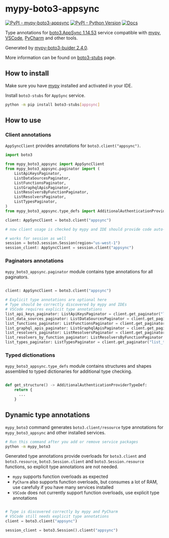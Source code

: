 # mypy-boto3-appsync

[![PyPI - mypy-boto3-appsync](https://img.shields.io/pypi/v/mypy-boto3-appsync.svg?color=blue)](https://pypi.org/project/mypy-boto3-appsync)
[![PyPI - Python Version](https://img.shields.io/pypi/pyversions/mypy-boto3-appsync.svg?color=blue)](https://pypi.org/project/mypy-boto3-appsync)
[![Docs](https://img.shields.io/readthedocs/mypy-boto3-builder.svg?color=blue)](https://mypy-boto3-builder.readthedocs.io/)

Type annotations for
[boto3.AppSync 1.14.53](https://boto3.amazonaws.com/v1/documentation/api/1.14.53/reference/services/appsync.html#AppSync) service
compatible with [mypy](https://github.com/python/mypy), [VSCode](https://code.visualstudio.com/),
[PyCharm](https://www.jetbrains.com/pycharm/) and other tools.

Generated by [mypy-boto3-buider 2.4.0](https://github.com/vemel/mypy_boto3_builder).

More information can be found on [boto3-stubs](https://pypi.org/project/boto3-stubs/) page.

## How to install

Make sure you have [mypy](https://github.com/python/mypy) installed and activated in your IDE.

Install `boto3-stubs` for `AppSync` service.

```bash
python -m pip install boto3-stubs[appsync]
```

## How to use

### Client annotations

`AppSyncClient` provides annotations for `boto3.client("appsync")`.

```python
import boto3

from mypy_boto3_appsync import AppSyncClient
from mypy_boto3_appsync.paginator import (
    ListApiKeysPaginator,
    ListDataSourcesPaginator,
    ListFunctionsPaginator,
    ListGraphqlApisPaginator,
    ListResolversByFunctionPaginator,
    ListResolversPaginator,
    ListTypesPaginator,
)
from mypy_boto3_appsync.type_defs import AdditionalAuthenticationProviderTypeDef, ...

client: AppSyncClient = boto3.client("appsync")

# now client usage is checked by mypy and IDE should provide code auto-complete

# works for session as well
session = boto3.session.Session(region="us-west-1")
session_client: AppSyncClient = session.client("appsync")
```

### Paginators annotations

`mypy_boto3_appsync.paginator` module contains type annotations for all paginators.

```python

client: AppSyncClient = boto3.client("appsync")

# Explicit type annotations are optional here
# Type should be correctly discovered by mypy and IDEs
# VSCode requires explicit type annotations
list_api_keys_paginator: ListApiKeysPaginator = client.get_paginator("list_api_keys")
list_data_sources_paginator: ListDataSourcesPaginator = client.get_paginator("list_data_sources")
list_functions_paginator: ListFunctionsPaginator = client.get_paginator("list_functions")
list_graphql_apis_paginator: ListGraphqlApisPaginator = client.get_paginator("list_graphql_apis")
list_resolvers_paginator: ListResolversPaginator = client.get_paginator("list_resolvers")
list_resolvers_by_function_paginator: ListResolversByFunctionPaginator = client.get_paginator("list_resolvers_by_function")
list_types_paginator: ListTypesPaginator = client.get_paginator("list_types")
```







### Typed dictionations

`mypy_boto3_appsync.type_defs` module contains structures and shapes assembled
to typed dictionaries for additional type checking.

```python

def get_structure() -> AdditionalAuthenticationProviderTypeDef:
    return {
      ...
    }
```


## Dynamic type annotations

`mypy_boto3` command generates `boto3.client/resource` type annotations for
`mypy_boto3_appsync` and other installed services.

```bash
# Run this command after you add or remove service packages
python -m mypy_boto3
```

Generated type annotations provide overloads for `boto3.client` and `boto3.resource`,
`boto3.Session.client` and `boto3.Session.resource` functions,
so explicit type annotations are not needed.

- `mypy` supports function overloads as expected
- `PyCharm` also supports function overloads, but consumes a lot of RAM, use carefully if you have many services installed
- `VSCode` does not currently support function overloads, use explicit type annotations

```python

# Type is discovered correctly by mypy and PyCharm
# VSCode still needs explicit type annotations
client = boto3.client("appsync")

session_client = boto3.Session().client("appsync")
```

